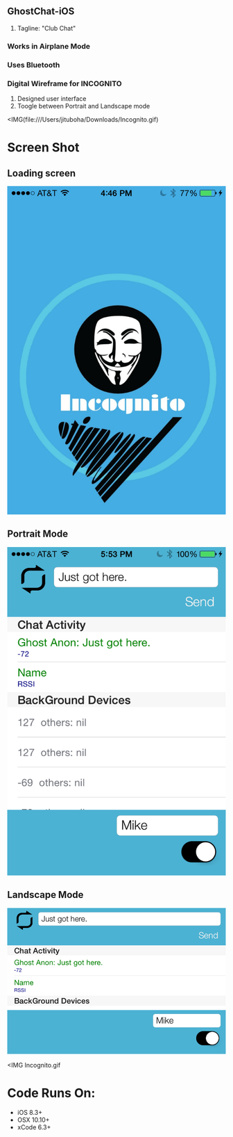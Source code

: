 ## GhostChat-iOS
1. Tagline: "Club Chat" 



### Works in Airplane Mode
### Uses Bluetooth
### Digital Wireframe for INCOGNITO


 1. Designed user interface
 2. Toogle between Portrait and Landscape mode

<IMG(file:///Users/jituboha/Downloads/Incognito.gif)


# Screen Shot
## Loading screen
![ScreenShot](https://github.com/Grace18/GhostChat-iOS/blob/master/Screen%20Shot%202015-05-07%20at%204.46.04%20PM.png)
## Portrait Mode
![ScreenShot](https://github.com/Grace18/GhostChat-iOS/blob/master/Screen%20Shot%202015-05-07%20at%205.53.50%20PM.png)
## Landscape Mode
![ScreenShot](https://github.com/Grace18/GhostChat-iOS/blob/master/Screen%20Shot%202015-05-07%20at%205.53.47%20PM.png) 

<IMG Incognito.gif


# Code Runs On:
+ iOS 8.3+
+ OSX 10.10+
+ xCode 6.3+  
 
